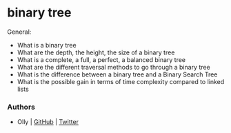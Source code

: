 # binary tree

General:

- What is a binary tree
- What are the depth, the height, the size of a binary tree
- What is a complete, a full, a perfect, a balanced binary tree
- What are the different traversal methods to go through a binary tree
- What is the difference between a binary tree and a Binary Search Tree
- What is the possible gain in terms of time complexity compared to linked lists

### Authors
* Olly | [GitHub](https://github.com/ollyimanishimwe) | [Twitter](https://twitter.com/ollyImanishimwe)